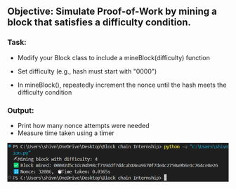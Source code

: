 ## Objective: Simulate Proof-of-Work by mining a block that satisfies a difficulty condition.

### Task:
- Modify your Block class to include a mineBlock(difficulty) function


- Set difficulty (e.g., hash must start with "0000")


- In mineBlock(), repeatedly increment the nonce until the hash meets the difficulty condition


### Output:
- Print how many nonce attempts were needed
- Measure time taken using a timer

![alt text](image.png)